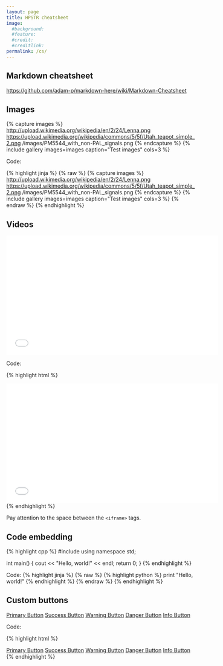 ```yaml
---
layout: page
title: HPSTR cheatsheet
image:
  #background:
  #feature: 
  #credit: 
  #creditlink: 
permalink: /cs/
---
```


## Markdown cheatsheet
<https://github.com/adam-p/markdown-here/wiki/Markdown-Cheatsheet>

## Images

{% capture images %} 
    http://upload.wikimedia.org/wikipedia/en/2/24/Lenna.png     
    https://upload.wikimedia.org/wikipedia/commons/5/5f/Utah_teapot_simple_2.png
    /images/PM5544_with_non-PAL_signals.png
{% endcapture %} {% include gallery images=images caption="Test images" cols=3 %}

Code:

{% highlight jinja %}
{% raw %}
{% capture images %} 
    http://upload.wikimedia.org/wikipedia/en/2/24/Lenna.png     
    https://upload.wikimedia.org/wikipedia/commons/5/5f/Utah_teapot_simple_2.png
    /images/PM5544_with_non-PAL_signals.png
{% endcapture %} {% include gallery images=images caption="Test images" cols=3 %}
{% endraw %}
{% endhighlight %}

## Videos

<iframe width="560" height="315" 
src="//www.youtube.com/embed/C0DPdy98e4c" 
frameborder="0"> </iframe>

Code:

{% highlight html %}
<iframe width="560" height="315" 
src="//www.youtube.com/embed/C0DPdy98e4c" 
frameborder="0"> </iframe>
{% endhighlight %}

Pay attention to the space between the `<iframe>` tags.

## Code embedding

{% highlight cpp %}
#include <iostream>
using namespace std;

int main() {
    cout << "Hello, world!" << endl;
    return 0;
}
{% endhighlight %}

Code:
{% highlight jinja %}
{% raw %}
{% highlight python %}
print "Hello, world!"
{% endhighlight %}
{% endraw %}
{% endhighlight %}

## Custom buttons

<div markdown="0">
    <a href="#" class="btn">Primary Button</a>
    <a href="#" class="btn btn-success">Success Button</a>
    <a href="#" class="btn btn-warning">Warning Button</a>
    <a href="#" class="btn btn-danger">Danger Button</a>
    <a href="#" class="btn btn-info">Info Button</a>
</div>

Code:

{% highlight html %}
<div markdown="0">
    <a href="#" class="btn">Primary Button</a>
    <a href="#" class="btn btn-success">Success Button</a>
    <a href="#" class="btn btn-warning">Warning Button</a>
    <a href="#" class="btn btn-danger">Danger Button</a>
    <a href="#" class="btn btn-info">Info Button</a>
</div>
{% endhighlight %}
